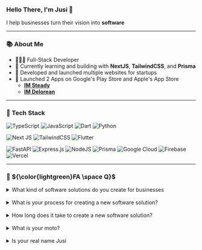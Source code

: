 ### Hello There, I'm Jusi 👋
I help businesses turn their vision into **software**

---
### 📚 About Me

- 👨🏻‍💻 Full-Stack Developer
- 🌱 Currently learning and building with **NextJS**, **TailwindCSS**, and **Prisma**
- 🙌 Developed and launched multiple websites for startups
- 📱 Launched 2 Apps on Google's Play Store and Apple's App Store
  - [**IM Steady**](https://apps.apple.com/us/app/im-steady/id1558949044) 
  - [**IM Delorean**](https://apps.apple.com/us/app/im-steady/id1558949044)

---

### 🧪 Tech Stack

![TypeScript](https://img.shields.io/badge/typescript-%23007ACC.svg?style=for-the-badge&logo=typescript&logoColor=white)
![JavaScript](https://img.shields.io/badge/javascript-%23323330.svg?style=for-the-badge&logo=javascript&logoColor=%23F7DF1E)
![Dart](https://img.shields.io/badge/dart-%230175C2.svg?style=for-the-badge&logo=dart&logoColor=white)
![Python](https://img.shields.io/badge/python-3670A0?style=for-the-badge&logo=python&logoColor=ffdd54)

![Next JS](https://img.shields.io/badge/Next-black?style=for-the-badge&logo=next.js&logoColor=white)
![TailwindCSS](https://img.shields.io/badge/tailwindcss-%2338B2AC.svg?style=for-the-badge&logo=tailwind-css&logoColor=white)
![Flutter](https://img.shields.io/badge/Flutter-%2302569B.svg?style=for-the-badge&logo=Flutter&logoColor=white)

![FastAPI](https://img.shields.io/badge/FastAPI-005571?style=for-the-badge&logo=fastapi)
![Express.js](https://img.shields.io/badge/express.js-%23404d59.svg?style=for-the-badge&logo=express&logoColor=%2361DAFB)
![NodeJS](https://img.shields.io/badge/node.js-6DA55F?style=for-the-badge&logo=node.js&logoColor=white)
![Prisma](https://img.shields.io/badge/Prisma-3982CE?style=for-the-badge&logo=Prisma&logoColor=white)
![Google Cloud](https://img.shields.io/badge/GoogleCloud-%234285F4.svg?style=for-the-badge&logo=google-cloud&logoColor=white)
![Firebase](https://img.shields.io/badge/firebase-%23039BE5.svg?style=for-the-badge&logo=firebase)
![Vercel](https://img.shields.io/badge/vercel-%23000000.svg?style=for-the-badge&logo=vercel&logoColor=white)

---

### 🤨 ${\color{lightgreen}FA \space Q}$

<details>
  <summary>What kind of software solutions do you create for businesses</summary>
  
> I create solutions that meet the specific needs of each business, ranging from web applications to mobile apps and more.

</details>

<br>

<details>
  <summary>What is your process for creating a new software solution?</summary>

  > I start by understanding the business's requirements, goals, and constraints. Then I develop a plan and create a prototype that will meet those needs.

</details>

<br>

<details>
  <summary>How long does it take to create a new software solution?</summary>
  
 > It depends on the complexity of the project, but typically it takes between 3-6 months.
</details>

<br>

<details>
  <summary>What is your moto?</summary>

> I'm the type of person that if you ask me a question and I don't know the answer, I'm gonna tell you that I don't know. But I bet you what, I know how to find the answer and I will find the answer." - Persuit of Happiness

</details>

<br>

<details>
  <summary>Is your real name Jusi</summary>
  
  > No my real name is Josué, but even my mother calls me Jusi.
</details>
